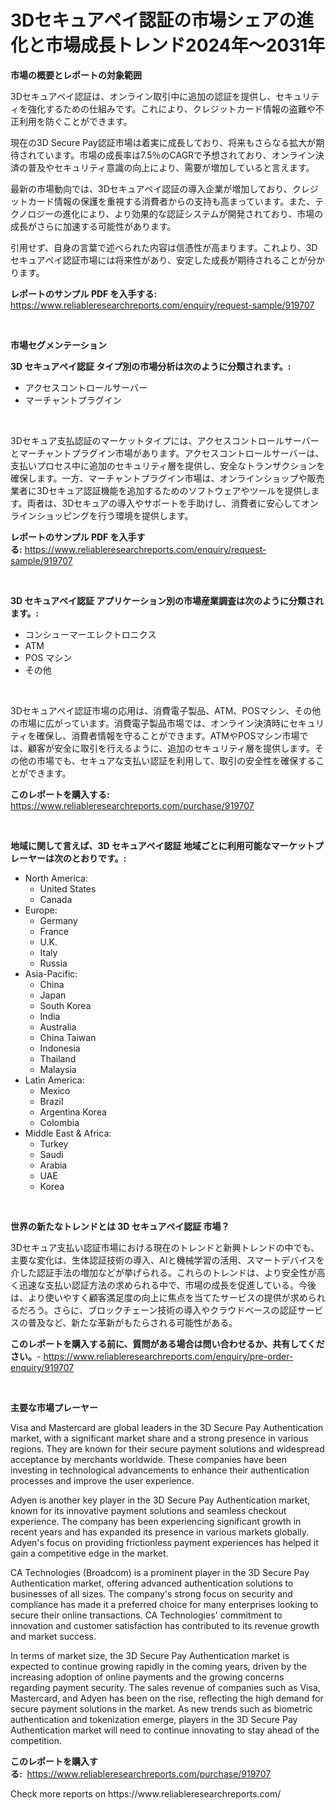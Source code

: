 <p><h1>3Dセキュアペイ認証の市場シェアの進化と市場成長トレンド2024年〜2031年</h1></p><p><strong>市場の概要とレポートの対象範囲</strong></p>
<p><p>3Dセキュアペイ認証は、オンライン取引中に追加の認証を提供し、セキュリティを強化するための仕組みです。これにより、クレジットカード情報の盗難や不正利用を防ぐことができます。</p><p>現在の3D Secure Pay認証市場は着実に成長しており、将来もさらなる拡大が期待されています。市場の成長率は7.5％のCAGRで予想されており、オンライン決済の普及やセキュリティ意識の向上により、需要が増加していると言えます。</p><p>最新の市場動向では、3Dセキュアペイ認証の導入企業が増加しており、クレジットカード情報の保護を重視する消費者からの支持も高まっています。また、テクノロジーの進化により、より効果的な認証システムが開発されており、市場の成長がさらに加速する可能性があります。</p><p>引用せず、自身の言葉で述べられた内容は信憑性が高まります。これより、3Dセキュアペイ認証市場には将来性があり、安定した成長が期待されることが分かります。</p></p>
<p><strong>レポートのサンプル PDF を入手する:</strong> <a href="https://www.reliableresearchreports.com/enquiry/request-sample/919707">https://www.reliableresearchreports.com/enquiry/request-sample/919707</a></p>
<p>&nbsp;</p>
<p><strong>市場セグメンテーション</strong></p>
<p><strong>3D セキュアペイ認証 タイプ別の市場分析は次のように分類されます。:</strong></p>
<p><ul><li>アクセスコントロールサーバー</li><li>マーチャントプラグイン</li></ul></p>
<p>&nbsp;</p>
<p><p>3Dセキュア支払認証のマーケットタイプには、アクセスコントロールサーバーとマーチャントプラグイン市場があります。アクセスコントロールサーバーは、支払いプロセス中に追加のセキュリティ層を提供し、安全なトランザクションを確保します。一方、マーチャントプラグイン市場は、オンラインショップや販売業者に3Dセキュア認証機能を追加するためのソフトウェアやツールを提供します。両者は、3Dセキュアの導入やサポートを手助けし、消費者に安心してオンラインショッピングを行う環境を提供します。</p></p>
<p><strong>レポートのサンプル PDF を入手する:</strong>&nbsp;<a href="https://www.reliableresearchreports.com/enquiry/request-sample/919707">https://www.reliableresearchreports.com/enquiry/request-sample/919707</a></p>
<p>&nbsp;</p>
<p><strong> 3D セキュアペイ認証 アプリケーション別の市場産業調査は次のように分類されます。:</strong></p>
<p><ul><li>コンシューマーエレクトロニクス</li><li>ATM</li><li>POS マシン</li><li>その他</li></ul></p>
<p>&nbsp;</p>
<p><p>3Dセキュアペイ認証市場の応用は、消費電子製品、ATM、POSマシン、その他の市場に広がっています。消費電子製品市場では、オンライン決済時にセキュリティを確保し、消費者情報を守ることができます。ATMやPOSマシン市場では、顧客が安全に取引を行えるように、追加のセキュリティ層を提供します。その他の市場でも、セキュアな支払い認証を利用して、取引の安全性を確保することができます。</p></p>
<p><strong>このレポートを購入する:</strong>&nbsp; <a href="https://www.reliableresearchreports.com/purchase/919707">https://www.reliableresearchreports.com/purchase/919707</a></p>
<p>&nbsp;</p>
<p><strong>地域に関して言えば、3D セキュアペイ認証 地域ごとに利用可能なマーケットプレーヤーは次のとおりです。:</strong></p>
<p><ul>
    <li>
        North America:
        <ul>
            <li>United States</li>
            <li>Canada</li>
        </ul>
    </li>
    <li>
        Europe:
        <ul>
            <li>Germany</li>
            <li>France</li>
            <li>U.K.</li>
            <li>Italy</li>
            <li>Russia</li>
        </ul>
    </li>
    <li>
        Asia-Pacific:
        <ul>
            <li>China</li>
            <li>Japan</li>
            <li>South Korea</li>
            <li>India</li>
            <li>Australia</li>
            <li>China Taiwan</li>
            <li>Indonesia</li>
            <li>Thailand</li>
            <li>Malaysia</li>
        </ul>
    </li>
    <li>
        Latin America:
        <ul>
            <li>Mexico</li>
            <li>Brazil</li>
            <li>Argentina Korea</li>
            <li>Colombia</li>
        </ul>
    </li>
    <li>
        Middle East & Africa:
        <ul>
            <li>Turkey</li>
            <li>Saudi</li>
            <li>Arabia</li>
            <li>UAE</li>
            <li>Korea</li>
        </ul>
    </li>
    </ul></p>
<p>&nbsp;</p>
<p><strong>世界の新たなトレンドとは 3D セキュアペイ認証 市場？</strong></p>
<p><p>3Dセキュア支払い認証市場における現在のトレンドと新興トレンドの中でも、主要な変化は、生体認証技術の導入、AIと機械学習の活用、スマートデバイスを介した認証手法の増加などが挙げられる。これらのトレンドは、より安全性が高く迅速な支払い認証方法の求められる中で、市場の成長を促進している。今後は、より使いやすく顧客満足度の向上に焦点を当てたサービスの提供が求められるだろう。さらに、ブロックチェーン技術の導入やクラウドベースの認証サービスの普及など、新たな革新がもたらされる可能性がある。</p></p>
<p><strong>このレポートを購入する前に、質問がある場合は問い合わせるか、共有してください。</strong>- <a href="https://www.reliableresearchreports.com/enquiry/pre-order-enquiry/919707">https://www.reliableresearchreports.com/enquiry/pre-order-enquiry/919707</a></p>
<p>&nbsp;</p>
<p><strong>主要な市場プレーヤー</strong></p>
<p><p>Visa and Mastercard are global leaders in the 3D Secure Pay Authentication market, with a significant market share and a strong presence in various regions. They are known for their secure payment solutions and widespread acceptance by merchants worldwide. These companies have been investing in technological advancements to enhance their authentication processes and improve the user experience.</p><p>Adyen is another key player in the 3D Secure Pay Authentication market, known for its innovative payment solutions and seamless checkout experience. The company has been experiencing significant growth in recent years and has expanded its presence in various markets globally. Adyen's focus on providing frictionless payment experiences has helped it gain a competitive edge in the market.</p><p>CA Technologies (Broadcom) is a prominent player in the 3D Secure Pay Authentication market, offering advanced authentication solutions to businesses of all sizes. The company's strong focus on security and compliance has made it a preferred choice for many enterprises looking to secure their online transactions. CA Technologies' commitment to innovation and customer satisfaction has contributed to its revenue growth and market success.</p><p>In terms of market size, the 3D Secure Pay Authentication market is expected to continue growing rapidly in the coming years, driven by the increasing adoption of online payments and the growing concerns regarding payment security. The sales revenue of companies such as Visa, Mastercard, and Adyen has been on the rise, reflecting the high demand for secure payment solutions in the market. As new trends such as biometric authentication and tokenization emerge, players in the 3D Secure Pay Authentication market will need to continue innovating to stay ahead of the competition.</p></p>
<p><strong>このレポートを購入する:</strong>&nbsp;&nbsp;<a href="https://www.reliableresearchreports.com/purchase/919707">https://www.reliableresearchreports.com/purchase/919707</a></p>
<p>Check more reports on https://www.reliableresearchreports.com/</p>
